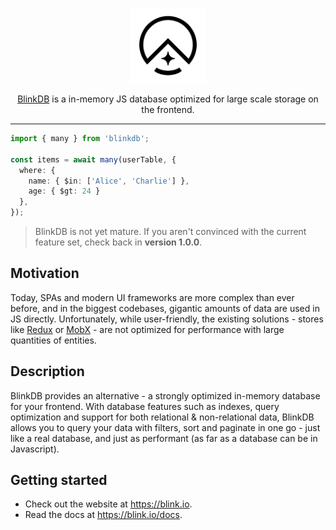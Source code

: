 <p align="center">
  <a href="http://blinkdb.io/" target="blank"><img src="./packages/docs/src/assets/logo.svg" width="120" alt="BlinkDB Logo" /></a>
</p>

<p align="center">
  <a href="http://blinkdb.io/" target="blank">BlinkDB</a> is a in-memory JS database optimized for large scale storage
  on the frontend.
</p>

<hr />

```ts
import { many } from 'blinkdb';

const items = await many(userTable, {
  where: {
    name: { $in: ['Alice', 'Charlie'] },
    age: { $gt: 24 }
  },
});
```

> BlinkDB is not yet mature. If you aren't convinced with the current feature set, check back in **version 1.0.0**.

## Motivation

Today, SPAs and modern UI frameworks are more complex than ever before, and in the biggest codebases, gigantic amounts of data are used in JS directly. Unfortunately, while user-friendly, the existing solutions - stores like [Redux](https://redux.js.org/) or [MobX](https://mobx.js.org/README.html) - are not optimized for performance with large quantities of entities.

## Description

BlinkDB provides an alternative - a strongly optimized in-memory database for your frontend. With database features such as indexes, query optimization and support for both relational & non-relational data, BlinkDB allows you to query your data with filters, sort and paginate in one go - just like a real database, and just as performant (as far as a database can be in Javascript).

## Getting started

- Check out the website at https://blink.io.
- Read the docs at https://blink.io/docs.
